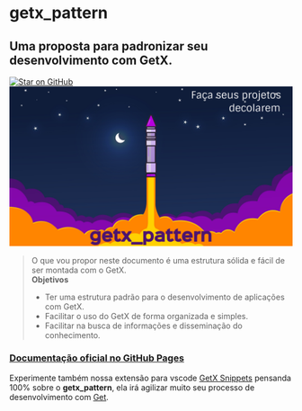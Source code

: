 # getx_pattern
## Uma proposta para padronizar seu desenvolvimento com GetX.  
[![Star on GitHub](https://img.shields.io/github/stars/kauemurakami/getx_pattern.svg?style=flat&logo=github&colorB=deeppink&label=stars)](https://github.com/kauemurakami/getx_pattern)  
![](images/rocket.png)
>O que vou propor neste documento é uma estrutura sólida e fácil de ser montada com o GetX.  
>**Objetivos**  
> - Ter uma estrutura padrão para o desenvolvimento de aplicações com GetX.  
> - Facilitar o uso do GetX de forma organizada e simples.  
> - Facilitar na busca de informações e disseminação do conhecimento.  

### [Documentação oficial no GitHub Pages](https://kauemurakami.github.io/getx_pattern/)  
Experimente também nossa extensão para vscode [GetX Snippets](https://marketplace.visualstudio.com/items?itemName=get-snippets.get-snippets) pensanda 100% sobre o **getx_pattern**, ela irá agilizar muito seu processo de desenvolvimento com [Get](https://pub.dev/packages/get).
